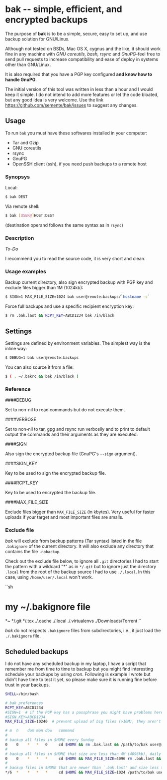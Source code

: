 # bak -- simple, efficient, and encrypted backups

The purpose of **bak** is to be a simple, secure, easy to set up, and
use backup solution for GNU/Linux.

Although not tested on BSDs, Mac OS X, cygnus and the like, it should
work fine in any machine with *GNU coreutils, bash, rsync* and
*GnuPG*-feel free to send pull requests to increase compatibility and
ease of deploy in systems other than GNU/Linux.

It is also required that you have a PGP key configured **and know how
to handle GnuPG**.

The initial version of this tool was written in less than a hour and I
would keep it simple. I do not intend to add more features or let the
code bloated, but any good idea is very welcome. Use the link
https://github.com/semente/bak/issues to suggest any changes.


## Usage

To run `bak` you must have these softwares installed in your computer:

  - Tar and Gzip
  - GNU coreutils
  - rsync
  - GnuPG
  - OpenSSH client (ssh), if you need push backups to a remote host

### Synopsys

Local:

```sh
$ bak DEST
```

Via remote shell:

```sh
$ bak [USER@]HOST:DEST
```

(destination operand follows the same syntax as in `rsync`)


### Description

*To-Do*

I recommend you to read the source code, it is very short and clean.


### Usage examples

Backup current directory, also sign encrypted backup with PGP key and
exclude files bigger than 1M (1024kb):

```sh
$ SIGN=1 MAX_FILE_SIZE=1024 bak user@remote:backups/`hostname -s`
```

Force full backups and use a specific recipient encryption key:

```sh
$ rm .bak.last && RCPT_KEY=ABCD1234 bak /in/black
```


## Settings

Settings are defined by environment variables. The simplest way is the
inline way:

```sh
$ DEBUG=1 bak user@remote:backups
```

You can also source it from a file:

```sh
$ ( . ~/.bakrc && bak /in/black )
```

### Reference

####DEBUG

Set to non-nil to read commands but do not execute them.

####VERBOSE

Set to non-nil to tar, gpg and rsync run verbosily and to print to
default output the commands and their arguments as they are executed.

####SIGN

Also sign the encrypted backup file (GnuPG's `--sign` argument).

####SIGN_KEY

Key to be used to sign the encrypted backup file.

####RCPT_KEY

Key to be used to encrypted the backup file.

####MAX_FILE_SIZE

Exclude files bigger than `MAX_FILE_SIZE` (in kbytes). Very useful for
faster uploads if your target and most important files are smalls.


### Exclude file

*bak* will exclude from backup patterns (Tar syntax) listed in the
file `.bakignore` of the current directory. It will also exclude any
directory that contains the file `.nobackup`.

Check out the exclude file below, to ignore all `.git` directories I
had to start the pattern with a wildcard "*" as in `*/.git` but to
ignore just the directory `.local` from the root of the backup source
I had to use `./.local`. In this case, using `/home/user/.local` won't
work.

``sh
# my ~/.bakignore file
*~
*/.git
*/.tox
./.cache
./.local
./.virtualenvs
./Downloads/Torrent
``

*bak* do not respects `.bakignore` files from subdirectories, i.e., it
just load the `./.bakignore` file.


## Scheduled backups

I do not have any scheduled backup in my laptop, I have a script that
remember me from time to time to backup but you might find interesting
schedule your backups by using *cron*. Following is example I wrote
but didn't have time to test it yet, so please make sure it is running
fine before trust in your backups.

```sh
SHELL=/bin/bash

# bak preferences
RCPT_KEY=ABCD1234
#SIGN=1  # if the PGP key has a passphrase you might have problems here
#SIGN_KEY=ABCD1234
MAX_FILE_SIZE=10240  # prevent upload of big files (>10M), they aren't my target

# m  h    dom mon dow   command
#
# backup all files in $HOME every Sunday
0    0    *   *   0     cd $HOME && rm .bak.last && /path/to/bak user@remote:bak/`hostname -s`/
#
# backup all files in $HOME that size are less than 4M (4096kb), daily
0    0    *   *   *     cd $HOME && MAX_FILE_SIZE=4096 rm .bak.last && /path/to/bak user@remote:bak/`hostname -s`/
#
# backup files in $HOME that are newer than `.bak.last' and size less than 1M, every 6 hours
*/6  *    *   *   *     cd $HOME && MAX_FILE_SIZE=1024 /path/to/bak user@remote:bak/`hostname -s`/
```
